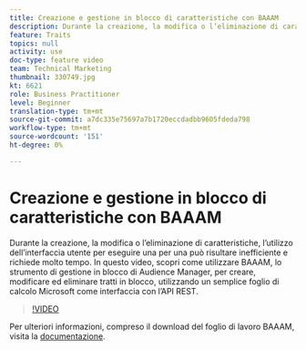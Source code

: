 ```yaml
---
title: Creazione e gestione in blocco di caratteristiche con BAAAM
description: Durante la creazione, la modifica o l’eliminazione di caratteristiche, l’utilizzo dell’interfaccia utente per eseguire una per una può risultare inefficiente e richiede molto tempo. In questo video, scopri come utilizzare BAAAM, lo strumento di gestione in blocco di Audience Manager, per creare, modificare ed eliminare tratti in blocco, utilizzando un semplice foglio di calcolo Microsoft come interfaccia con l’API REST.
feature: Traits
topics: null
activity: use
doc-type: feature video
team: Technical Marketing
thumbnail: 330749.jpg
kt: 6621
role: Business Practitioner
level: Beginner
translation-type: tm+mt
source-git-commit: a7dc335e75697a7b1720eccdadbb9605fdeda798
workflow-type: tm+mt
source-wordcount: '151'
ht-degree: 0%

---
```



# Creazione e gestione in blocco di caratteristiche con BAAAM

Durante la creazione, la modifica o l’eliminazione di caratteristiche, l’utilizzo dell’interfaccia utente per eseguire una per una può risultare inefficiente e richiede molto tempo. In questo video, scopri come utilizzare BAAAM, lo strumento di gestione in blocco di Audience Manager, per creare, modificare ed eliminare tratti in blocco, utilizzando un semplice foglio di calcolo Microsoft come interfaccia con l’API REST.

>[!VIDEO](https://video.tv.adobe.com/v/330749/?quality=12&learn=on)

Per ulteriori informazioni, compreso il download del foglio di lavoro BAAAM, visita la [documentazione](https://experienceleague.adobe.com/docs/audience-manager/user-guide/reference/bulk-management-tools/bulk-management-intro.html?lang=en#reference).
